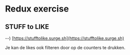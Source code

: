 <!--# Syntra assignment-->

# Redux exercise

## STUFF to LIKE

<!--![screenshot](./src/images/screenshot.png)

**Deployment:**

Visit the app at -->

--) [https://stufftolike.surge.sh](https://stufftolike.surge.sh)

Je kan de likes ook filteren door op de counters te drukken.

<!--**Assignment:**

Make a zone with three different media type cards. If the cards are (dis)liked, they appear/disappear on/from a "likes" zone on the right side of the screen.

**The app implements:**

- JavaScript Classes
- combined reducers
- Redux ducks pattern
- local storage
- responsiveness
- Animate.css animation
- a darkmode switch-->
